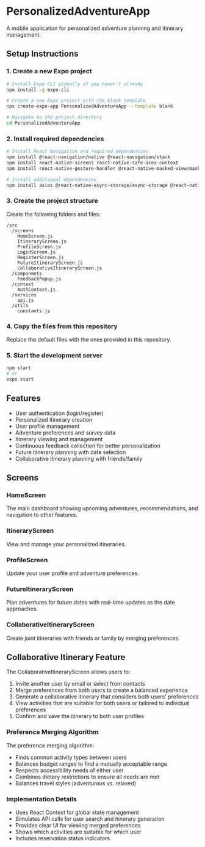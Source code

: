 # PersonalizedAdventureApp

A mobile application for personalized adventure planning and itinerary management.

## Setup Instructions

### 1. Create a new Expo project

```bash
# Install Expo CLI globally if you haven't already
npm install -g expo-cli

# Create a new Expo project with the blank template
npx create-expo-app PersonalizedAdventureApp --template blank

# Navigate to the project directory
cd PersonalizedAdventureApp
```

### 2. Install required dependencies

```bash
# Install React Navigation and required dependencies
npm install @react-navigation/native @react-navigation/stack
npm install react-native-screens react-native-safe-area-context
npm install react-native-gesture-handler @react-native-masked-view/masked-view

# Install additional dependencies
npm install axios @react-native-async-storage/async-storage @react-native-community/datetimepicker
```

### 3. Create the project structure

Create the following folders and files:
```
/src
  /screens
    HomeScreen.js
    ItineraryScreen.js
    ProfileScreen.js
    LoginScreen.js
    RegisterScreen.js
    FutureItineraryScreen.js
    CollaborativeItineraryScreen.js
  /components
    FeedbackPopup.js
  /context
    AuthContext.js
  /services
    api.js
  /utils
    constants.js
```

### 4. Copy the files from this repository

Replace the default files with the ones provided in this repository.

### 5. Start the development server

```bash
npm start
# or
expo start
```

## Features

- User authentication (login/register)
- Personalized itinerary creation
- User profile management
- Adventure preferences and survey data
- Itinerary viewing and management
- Continuous feedback collection for better personalization
- Future itinerary planning with date selection
- Collaborative itinerary planning with friends/family

## Screens

### HomeScreen
The main dashboard showing upcoming adventures, recommendations, and navigation to other features.

### ItineraryScreen
View and manage your personalized itineraries.

### ProfileScreen
Update your user profile and adventure preferences.

### FutureItineraryScreen
Plan adventures for future dates with real-time updates as the date approaches.

### CollaborativeItineraryScreen
Create joint itineraries with friends or family by merging preferences.

## Collaborative Itinerary Feature

The CollaborativeItineraryScreen allows users to:

1. Invite another user by email or select from contacts
2. Merge preferences from both users to create a balanced experience
3. Generate a collaborative itinerary that considers both users' preferences
4. View activities that are suitable for both users or tailored to individual preferences
5. Confirm and save the itinerary to both user profiles

### Preference Merging Algorithm

The preference merging algorithm:
- Finds common activity types between users
- Balances budget ranges to find a mutually acceptable range
- Respects accessibility needs of either user
- Combines dietary restrictions to ensure all needs are met
- Balances travel styles (adventurous vs. relaxed)

### Implementation Details

- Uses React Context for global state management
- Simulates API calls for user search and itinerary generation
- Provides clear UI for viewing merged preferences
- Shows which activities are suitable for which user
- Includes reservation status indicators